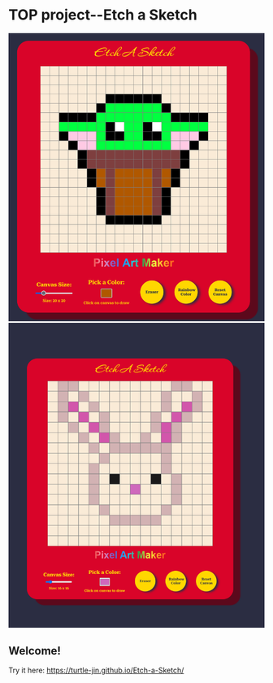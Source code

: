 # TOP project--Etch a Sketch
![Design preview](./images/grogu.png)
![Design preview](./images/bunny.png)

## Welcome! 

Try it here: https://turtle-jin.github.io/Etch-a-Sketch/